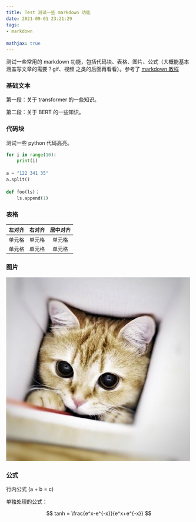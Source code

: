```yaml
---
title: Test 测试一些 markdown 功能
date: 2021-09-01 23:21:29
tags: 
- markdown

mathjax: true
---
```


测试一些常用的 markdown 功能，包括代码块、表格、图片、公式（大概能基本涵盖写文章的需要？gif、视频 之类的后面再看看）。参考了 [markdown 教程](https://www.runoob.com/markdown/md-tutorial.html)

### 基础文本

第一段：关于 transformer 的一些知识。

第二段：关于 BERT 的一些知识。

### 代码块

测试一些 python 代码高亮。

``` python
for i in range(10):
    print(i)

a = "122 341 35"
a.split()

def foo(ls)：
    ls.append(1)
```

### 表格

| 左对齐 | 右对齐 | 居中对齐 |
| :-----| ----: | :----: |
| 单元格 | 单元格 | 单元格 |
| 单元格 | 单元格 | 单元格 |

### 图片

![猫猫](/images/cat.jpg "一只猫猫")

### 公式

行内公式 \(a + b = c\)

单独处理的公式：

$$
tanh = \frac{e^x-e^{-x}}{e^x+e^{-x}}
$$
